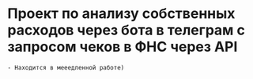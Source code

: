 # Проект по анализу собственных расходов через бота в телеграм с запросом чеков в ФНС через API
    - Находится в мееедленной работе)